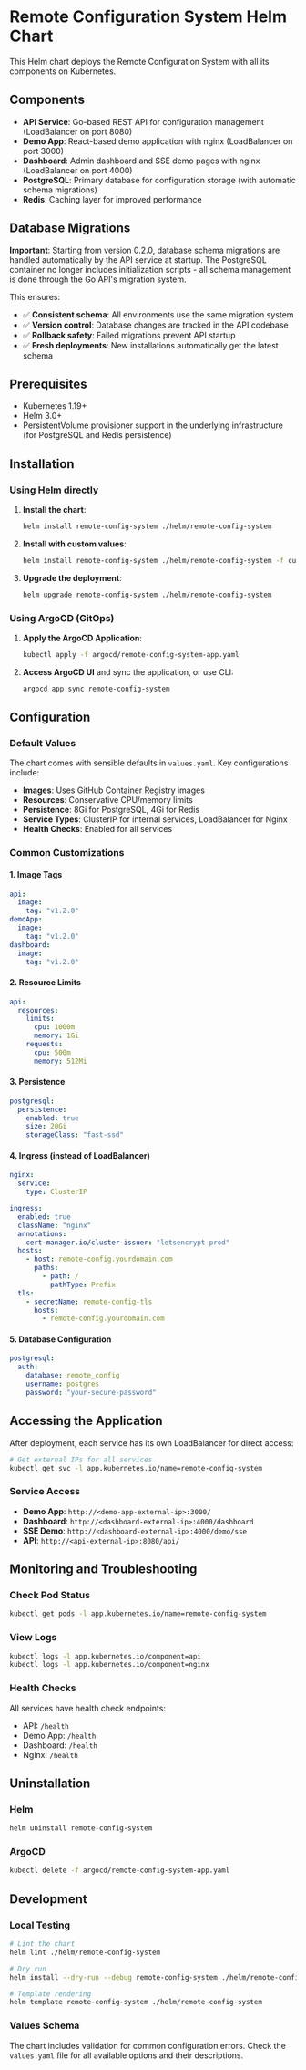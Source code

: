 # Remote Configuration System Helm Chart

This Helm chart deploys the Remote Configuration System with all its components on Kubernetes.

## Components

- **API Service**: Go-based REST API for configuration management (LoadBalancer on port 8080)
- **Demo App**: React-based demo application with nginx (LoadBalancer on port 3000)
- **Dashboard**: Admin dashboard and SSE demo pages with nginx (LoadBalancer on port 4000)
- **PostgreSQL**: Primary database for configuration storage (with automatic schema migrations)
- **Redis**: Caching layer for improved performance

## Database Migrations

**Important**: Starting from version 0.2.0, database schema migrations are handled automatically by the API service at startup. The PostgreSQL container no longer includes initialization scripts - all schema management is done through the Go API's migration system.

This ensures:
- ✅ **Consistent schema**: All environments use the same migration system
- ✅ **Version control**: Database changes are tracked in the API codebase
- ✅ **Rollback safety**: Failed migrations prevent API startup
- ✅ **Fresh deployments**: New installations automatically get the latest schema

## Prerequisites

- Kubernetes 1.19+
- Helm 3.0+
- PersistentVolume provisioner support in the underlying infrastructure (for PostgreSQL and Redis persistence)

## Installation

### Using Helm directly

1. **Install the chart**:
   ```bash
   helm install remote-config-system ./helm/remote-config-system
   ```

2. **Install with custom values**:
   ```bash
   helm install remote-config-system ./helm/remote-config-system -f custom-values.yaml
   ```

3. **Upgrade the deployment**:
   ```bash
   helm upgrade remote-config-system ./helm/remote-config-system
   ```

### Using ArgoCD (GitOps)

1. **Apply the ArgoCD Application**:
   ```bash
   kubectl apply -f argocd/remote-config-system-app.yaml
   ```

2. **Access ArgoCD UI** and sync the application, or use CLI:
   ```bash
   argocd app sync remote-config-system
   ```

## Configuration

### Default Values

The chart comes with sensible defaults in `values.yaml`. Key configurations include:

- **Images**: Uses GitHub Container Registry images
- **Resources**: Conservative CPU/memory limits
- **Persistence**: 8Gi for PostgreSQL, 4Gi for Redis
- **Service Types**: ClusterIP for internal services, LoadBalancer for Nginx
- **Health Checks**: Enabled for all services

### Common Customizations

#### 1. Image Tags
```yaml
api:
  image:
    tag: "v1.2.0"
demoApp:
  image:
    tag: "v1.2.0"
dashboard:
  image:
    tag: "v1.2.0"
```

#### 2. Resource Limits
```yaml
api:
  resources:
    limits:
      cpu: 1000m
      memory: 1Gi
    requests:
      cpu: 500m
      memory: 512Mi
```

#### 3. Persistence
```yaml
postgresql:
  persistence:
    enabled: true
    size: 20Gi
    storageClass: "fast-ssd"
```

#### 4. Ingress (instead of LoadBalancer)
```yaml
nginx:
  service:
    type: ClusterIP

ingress:
  enabled: true
  className: "nginx"
  annotations:
    cert-manager.io/cluster-issuer: "letsencrypt-prod"
  hosts:
    - host: remote-config.yourdomain.com
      paths:
        - path: /
          pathType: Prefix
  tls:
    - secretName: remote-config-tls
      hosts:
        - remote-config.yourdomain.com
```

#### 5. Database Configuration
```yaml
postgresql:
  auth:
    database: remote_config
    username: postgres
    password: "your-secure-password"
```

## Accessing the Application

After deployment, each service has its own LoadBalancer for direct access:

```bash
# Get external IPs for all services
kubectl get svc -l app.kubernetes.io/name=remote-config-system
```

### Service Access

- **Demo App**: `http://<demo-app-external-ip>:3000/`
- **Dashboard**: `http://<dashboard-external-ip>:4000/dashboard`
- **SSE Demo**: `http://<dashboard-external-ip>:4000/demo/sse`
- **API**: `http://<api-external-ip>:8080/api/`

## Monitoring and Troubleshooting

### Check Pod Status
```bash
kubectl get pods -l app.kubernetes.io/name=remote-config-system
```

### View Logs
```bash
kubectl logs -l app.kubernetes.io/component=api
kubectl logs -l app.kubernetes.io/component=nginx
```

### Health Checks
All services have health check endpoints:
- API: `/health`
- Demo App: `/health`
- Dashboard: `/health`
- Nginx: `/health`

## Uninstallation

### Helm
```bash
helm uninstall remote-config-system
```

### ArgoCD
```bash
kubectl delete -f argocd/remote-config-system-app.yaml
```

## Development

### Local Testing
```bash
# Lint the chart
helm lint ./helm/remote-config-system

# Dry run
helm install --dry-run --debug remote-config-system ./helm/remote-config-system

# Template rendering
helm template remote-config-system ./helm/remote-config-system
```

### Values Schema
The chart includes validation for common configuration errors. Check the `values.yaml` file for all available options and their descriptions.
